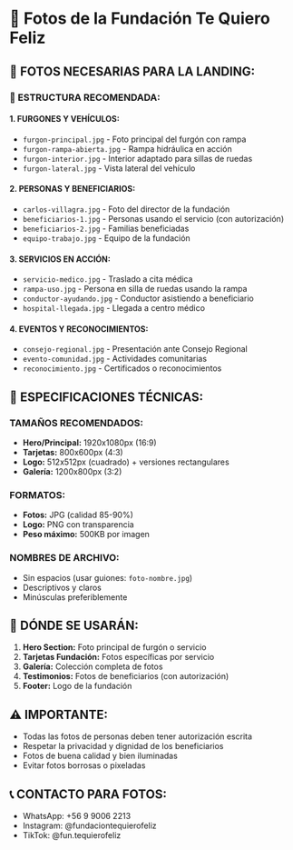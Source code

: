 # 📸 Fotos de la Fundación Te Quiero Feliz

## 🎯 **FOTOS NECESARIAS PARA LA LANDING:**

### **📁 ESTRUCTURA RECOMENDADA:**

#### **1. FURGONES Y VEHÍCULOS:**
- `furgon-principal.jpg` - Foto principal del furgón con rampa
- `furgon-rampa-abierta.jpg` - Rampa hidráulica en acción
- `furgon-interior.jpg` - Interior adaptado para sillas de ruedas
- `furgon-lateral.jpg` - Vista lateral del vehículo

#### **2. PERSONAS Y BENEFICIARIOS:**
- `carlos-villagra.jpg` - Foto del director de la fundación
- `beneficiarios-1.jpg` - Personas usando el servicio (con autorización)
- `beneficiarios-2.jpg` - Familias beneficiadas
- `equipo-trabajo.jpg` - Equipo de la fundación

#### **3. SERVICIOS EN ACCIÓN:**
- `servicio-medico.jpg` - Traslado a cita médica
- `rampa-uso.jpg` - Persona en silla de ruedas usando la rampa
- `conductor-ayudando.jpg` - Conductor asistiendo a beneficiario
- `hospital-llegada.jpg` - Llegada a centro médico

#### **4. EVENTOS Y RECONOCIMIENTOS:**
- `consejo-regional.jpg` - Presentación ante Consejo Regional
- `evento-comunidad.jpg` - Actividades comunitarias
- `reconocimiento.jpg` - Certificados o reconocimientos

## 📐 **ESPECIFICACIONES TÉCNICAS:**

### **TAMAÑOS RECOMENDADOS:**
- **Hero/Principal:** 1920x1080px (16:9)
- **Tarjetas:** 800x600px (4:3)
- **Logo:** 512x512px (cuadrado) + versiones rectangulares
- **Galería:** 1200x800px (3:2)

### **FORMATOS:**
- **Fotos:** JPG (calidad 85-90%)
- **Logo:** PNG con transparencia
- **Peso máximo:** 500KB por imagen

### **NOMBRES DE ARCHIVO:**
- Sin espacios (usar guiones: `foto-nombre.jpg`)
- Descriptivos y claros
- Minúsculas preferiblemente

## 🎨 **DÓNDE SE USARÁN:**

1. **Hero Section:** Foto principal de furgón o servicio
2. **Tarjetas Fundación:** Fotos específicas por servicio
3. **Galería:** Colección completa de fotos
4. **Testimonios:** Fotos de beneficiarios (con autorización)
5. **Footer:** Logo de la fundación

## ⚠️ **IMPORTANTE:**
- Todas las fotos de personas deben tener autorización escrita
- Respetar la privacidad y dignidad de los beneficiarios
- Fotos de buena calidad y bien iluminadas
- Evitar fotos borrosas o pixeladas

## 📞 **CONTACTO PARA FOTOS:**
- WhatsApp: +56 9 9006 2213
- Instagram: @fundaciontequierofeliz
- TikTok: @fun.tequierofeliz 